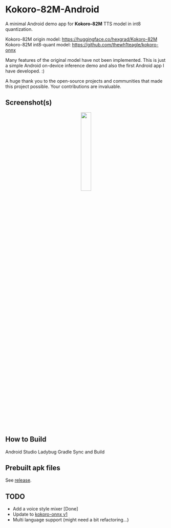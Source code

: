 # Kokoro-82M-Android
A minimal Android demo app for **Kokoro-82M** TTS model in int8 quantization.

Kokoro-82M origin model: https://huggingface.co/hexgrad/Kokoro-82M<br>
Kokoro-82M int8-quant model: https://github.com/thewh1teagle/kokoro-onnx

Many features of the original model have not been implemented. This is just a simple Android on-device inference demo and also the first Android app I have developed. :)

A huge thank you to the open-source projects and communities that made this project possible. Your contributions are invaluable.

## Screenshot(s)
<p align="center">
  <img src="https://github.com/user-attachments/assets/81736bf6-cc51-4aae-aeb2-daae648fb7f9" width="25%" />
</p>


## How to Build
Android Studio Ladybug
Gradle Sync and Build

## Prebuilt apk files
See [release](https://github.com/puff-dayo/Kokoro-82M-Android/releases/).

## TODO

- Add a voice style mixer [Done]
- Update to [kokoro-onnx v1](https://github.com/thewh1teagle/kokoro-onnx/releases/tag/model-files-v1.0)
- Multi language support (might need a bit refactoring...)
